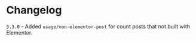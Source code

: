 # Changelog
`3.3.0` - Added `usage/non-elementor-post` for count posts that not built with Elementor.
